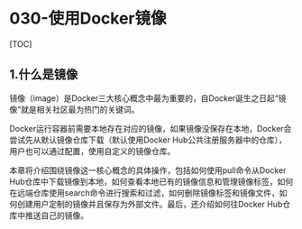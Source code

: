 # 030-使用Docker镜像

[TOC]

## 1.什么是镜像

镜像（image）是Docker三大核心概念中最为重要的，自Docker诞生之日起“镜像”就是相关社区最为热门的关键词。

Docker运行容器前需要本地存在对应的镜像，如果镜像没保存在本地，Docker会尝试先从默认镜像仓库下载（默认使用Docker Hub公共注册服务器中的仓库），用户也可以通过配置，使用自定义的镜像仓库。

本章将介绍围绕镜像这一核心概念的具体操作，包括如何使用pull命令从Docker Hub仓库中下载镜像到本地，如何查看本地已有的镜像信息和管理镜像标签，如何在远端仓库使用search命令进行搜索和过滤，如何删除镜像标签和镜像文件，如何创建用户定制的镜像并且保存为外部文件。最后，还介绍如何往Docker Hub仓库中推送自己的镜像。

